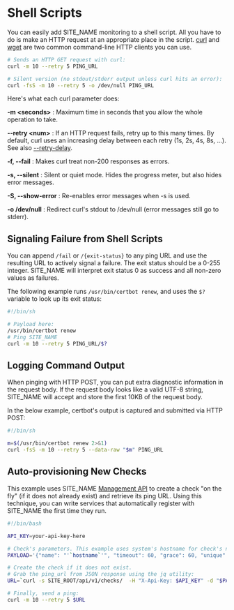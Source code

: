 # Shell Scripts

You can easily add SITE_NAME monitoring to a shell script. All you
have to do is make an HTTP request at an appropriate place in the script.
[curl](https://curl.haxx.se/docs/manpage.html) and
[wget](https://www.gnu.org/software/wget/manual/wget.html)
are two common command-line HTTP clients you can use.

```bash
# Sends an HTTP GET request with curl:
curl -m 10 --retry 5 PING_URL

# Silent version (no stdout/stderr output unless curl hits an error):
curl -fsS -m 10 --retry 5 -o /dev/null PING_URL

```

Here's what each curl parameter does:

**-m &lt;seconds&gt;**
:   Maximum time in seconds that you allow the whole operation to take.

**--retry &lt;num&gt;**
:   If an HTTP request fails, retry up to this many times. By default, curl
    uses an increasing delay between each retry (1s, 2s, 4s, 8s, ...).
    See also [--retry-delay](https://curl.haxx.se/docs/manpage.html#--retry-delay).

**-f, --fail**
:   Makes curl treat non-200 responses as errors.

**-s, --silent**
:   Silent or quiet mode. Hides the progress meter, but also
    hides error messages.

**-S, --show-error**
:   Re-enables error messages when -s is used.

**-o /dev/null**
:   Redirect curl's stdout to /dev/null (error messages still go to stderr).

## Signaling Failure from Shell Scripts

You can append `/fail` or `/{exit-status}` to any ping URL and  use the resulting URL
to actively signal a failure. The exit status should be a 0-255 integer.
SITE_NAME will interpret exit status 0 as success and all non-zero values as failures.

The following example runs `/usr/bin/certbot renew`, and uses the `$?` variable to
look up its exit status:

```bash
#!/bin/sh

# Payload here:
/usr/bin/certbot renew
# Ping SITE_NAME
curl -m 10 --retry 5 PING_URL/$?
```

## Logging Command Output

When pinging with HTTP POST, you can put extra diagnostic information in the request
body. If the request body looks like a valid UTF-8 string, SITE_NAME
will accept and store the first 10KB of the request body.

In the below example, certbot's output is captured and submitted via HTTP POST:

```bash
#!/bin/sh

m=$(/usr/bin/certbot renew 2>&1)
curl -fsS -m 10 --retry 5 --data-raw "$m" PING_URL
```

## Auto-provisioning New Checks

This example uses SITE_NAME [Management API](../api/) to create a check "on the fly"
(if it does not already exist) and retrieve its ping URL.
Using this technique, you can write services that automatically
register with SITE_NAME the first time they run.


```bash
#!/bin/bash

API_KEY=your-api-key-here

# Check's parameters. This example uses system's hostname for check's name.
PAYLOAD='{"name": "'`hostname`'", "timeout": 60, "grace": 60, "unique": ["name"]}'

# Create the check if it does not exist.
# Grab the ping_url from JSON response using the jq utility:
URL=`curl -s SITE_ROOT/api/v1/checks/  -H "X-Api-Key: $API_KEY" -d "$PAYLOAD"  | jq -r .ping_url`

# Finally, send a ping:
curl -m 10 --retry 5 $URL
```
